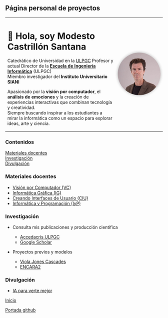 ## Página personal de proyectos

<table>
<tr>
<td width="70%" valign="top">

<h1>👋 Hola, soy Modesto Castrillón Santana</h1>

Catedrático de Universidad en la [ULPGC](https://www.ulpgc.es)
Profesor y actual Director de la <strong>[Escuela de Ingeniería Informática](https://www.eii.ulpgc.es/es)</strong> (ULPGC)  
Miembro investigador del <strong>Instituto Universitario SIANI</strong>  

Apasionado por la **visión por computador**, el **análisis de emociones** y la creación de experiencias interactivas que combinan tecnología y creatividad.  
Siempre buscando inspirar a los estudiantes a mirar la informática como un espacio para explorar ideas, arte y ciencia.

</td>
<td width="30%" align="center" valign="middle">

<img src="Instituto Universitario SIANI_MG_9967s.jpg" alt="Modesto Castrillón Santana" width="220" style="border-radius:50%; box-shadow:0 0 10px rgba(0,0,0,0.3);" />

</td>
</tr>
</table>

### Contenidos
[Materiales docentes](#materiales-docentes)  
[Investigación](#investigación)  
[Divulgación](#divulgación) 


### Materiales docentes

- [Visión por Computador (VC)](VC/README.md)
- [Informática Gráfica (IG)](IG/README.md)
- [Creando Interfaces de Usuario (CIU)](CIU/README.md)
- [Informática y Programación (IyP)](https://www.youtube.com/user/IyPULPGC)


### Investigación

- Consulta mis publicaciones y producción científica
    - [Accedacris ULPGC](https://accedacris.ulpgc.es/cris/rp/rp00493)
    - [Google Scholar](https://scholar.google.com/citations?hl=es&user=awve1bIAAAAJ&view_op=list_works&sortby=pubdate)

- Proyectos previos y modelos
    - [Viola Jones Cascades](https://github.com/otsedom/ViolaJonesCascades)
    - [ENCARA2](https://github.com/otsedom/ENCARA2)


### Divulgación

- [IA para verte mejor](https://iaparavertemejor-git-glitch-otsedoms-projects.vercel.app)


[Inicio](#top)

[Portada github](https://github.com/otsedom)
